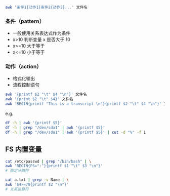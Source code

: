 ```bash
awk '条件1{动作1}条件2{动作2}...' 文件名
```

### 条件（pattern）

- 一般使用关系表达式作为条件
- x>10 判断变量 x 是否大于 10
- x>=10 大于等于
- x<=10 小于等于

### 动作（action）

- 格式化输出
- 流程控制语句

```bash
awk '{printf $2 "\t" $4 "\n"}' 文件名
awk '{print $2 "\t" $4}' 文件名
awk 'BEGIN{printf "This is a transcript \n"}{printf $2 "\t" $4 "\n"}' 文件名
```

e.g.

```bash
df -h | awk '{printf $5}'
df -h | grep "/dev/sda1" | awk '{printf $5}'
df -h | grep "/dev/sda1" | awk '{printf $5}' | cut -d "%" -f 1
```

## FS 内置变量

```bash
cat /etc/passwd | grep "/bin/bash" | \
awk 'BEGIN{FS=":"}{printf $1 "\t" $3 "\n"}'
# 指定分隔符
```

```bash
cat a.txt | grep -v Name | \
awk '$4>=70{printf $2 "\n"}'
# 关系运算符
```
